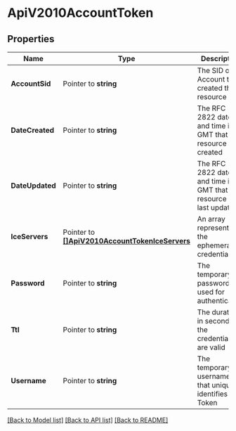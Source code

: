 # ApiV2010AccountToken

## Properties

Name | Type | Description | Notes
------------ | ------------- | ------------- | -------------
**AccountSid** | Pointer to **string** | The SID of the Account that created the resource |
**DateCreated** | Pointer to **string** | The RFC 2822 date and time in GMT that the resource was created |
**DateUpdated** | Pointer to **string** | The RFC 2822 date and time in GMT that the resource was last updated |
**IceServers** | Pointer to [**[]ApiV2010AccountTokenIceServers**](api_v2010_account_token_ice_servers.md) | An array representing the ephemeral credentials |
**Password** | Pointer to **string** | The temporary password used for authenticating |
**Ttl** | Pointer to **string** | The duration in seconds the credentials are valid |
**Username** | Pointer to **string** | The temporary username that uniquely identifies a Token |

[[Back to Model list]](../README.md#documentation-for-models) [[Back to API list]](../README.md#documentation-for-api-endpoints) [[Back to README]](../README.md)


